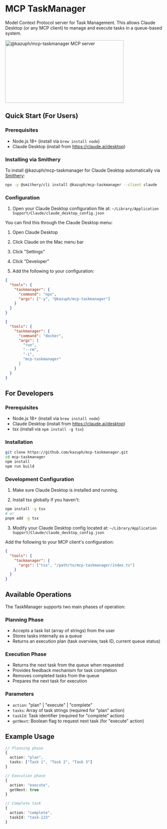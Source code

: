 # MCP TaskManager

Model Context Protocol server for Task Management. This allows Claude Desktop (or any MCP client) to manage and execute tasks in a queue-based system.

<a href="https://glama.ai/mcp/servers/bdjh7kx05h"><img width="380" height="200" src="https://glama.ai/mcp/servers/bdjh7kx05h/badge" alt="@kazuph/mcp-taskmanager MCP server" /></a>



## Quick Start (For Users)

### Prerequisites
- Node.js 18+ (install via `brew install node`)
- Claude Desktop (install from https://claude.ai/desktop)


### Installing via Smithery

To install @kazuph/mcp-taskmanager for Claude Desktop automatically via [Smithery](https://smithery.ai/server/@kazuph/mcp-taskmanager):

```bash
npx -y @smithery/cli install @kazuph/mcp-taskmanager --client claude
```

### Configuration

1. Open your Claude Desktop configuration file at:
`~/Library/Application Support/Claude/claude_desktop_config.json`

You can find this through the Claude Desktop menu:
1. Open Claude Desktop
2. Click Claude on the Mac menu bar
3. Click "Settings"
4. Click "Developer"

2. Add the following to your configuration:

```json
{
  "tools": {
    "taskmanager": {
      "command": "npx",
      "args": ["-y", "@kazuph/mcp-taskmanager"]
    }
  }
}
```

```json
{
  "tools": {
    "taskmanager": {
      "command": "docker",
      "args": [
        "run",
        "--rm",
        "-i",
        "mcp-taskmanager"
      ]
    }
  }
}
```

## For Developers

### Prerequisites
- Node.js 18+ (install via `brew install node`)
- Claude Desktop (install from https://claude.ai/desktop)
- tsx (install via `npm install -g tsx`)

### Installation

```bash
git clone https://github.com/kazuph/mcp-taskmanager.git
cd mcp-taskmanager
npm install
npm run build
```

### Development Configuration

1. Make sure Claude Desktop is installed and running.

2. Install tsx globally if you haven't:
```bash
npm install -g tsx
# or
pnpm add -g tsx
```

3. Modify your Claude Desktop config located at:
`~/Library/Application Support/Claude/claude_desktop_config.json`

Add the following to your MCP client's configuration:

```json
{
  "tools": {
    "taskmanager": {
      "args": ["tsx", "/path/to/mcp-taskmanager/index.ts"]
    }
  }
}
```

## Available Operations

The TaskManager supports two main phases of operation:

### Planning Phase
- Accepts a task list (array of strings) from the user
- Stores tasks internally as a queue
- Returns an execution plan (task overview, task ID, current queue status)

### Execution Phase
- Returns the next task from the queue when requested
- Provides feedback mechanism for task completion
- Removes completed tasks from the queue
- Prepares the next task for execution

### Parameters

- `action`: "plan" | "execute" | "complete"
- `tasks`: Array of task strings (required for "plan" action)
- `taskId`: Task identifier (required for "complete" action)
- `getNext`: Boolean flag to request next task (for "execute" action)

## Example Usage

```typescript
// Planning phase
{
  action: "plan",
  tasks: ["Task 1", "Task 2", "Task 3"]
}

// Execution phase
{
  action: "execute",
  getNext: true
}

// Complete task
{
  action: "complete",
  taskId: "task-123"
}
```
